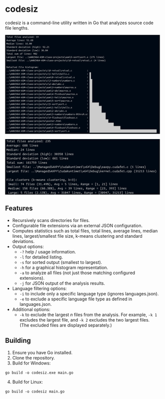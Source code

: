 # codesiz

codesiz is a command-line utility written in Go that analyzes source code file lengths.

![Codesiz](./codesiz.png)

![Clustering](./clustering.png)

## Features
- Recursively scans directories for files.
- Configurable file extensions via an external JSON configuration.
- Computes statistics such as total files, total lines, average lines, median lines, largest/smallest file size, k-means clustering and standard deviations.
- Output options:
  - `-?` help / usage information.
  - `-l` for detailed listing.
  - `-s` for sorted output (smallest to largest).
  - `-h` for a graphical histogram representation.
  - `-a` to analyze all files (not just those matching configured extensions).
  - `-j` for JSON output of the analysis results.
- Language filtering options:
  - `-i` to include only a specific language type (ignores languages.json).
  - `-e` to exclude a specific language file type as defined in languages.json.
- Additional options:
  - `-k` to exclude the largest *n* files from the analysis. For example, `-k 1` excludes the largest file, and `-k 2` excludes the two largest files. (The excluded files are displayed separately.)

## Building

1. Ensure you have Go installed.
2. Clone the repository.
3. Build for Windows:
```
go build -o codesiz.exe main.go
```
4. Build for Linux:
```
go build -o codesiz main.go
```


